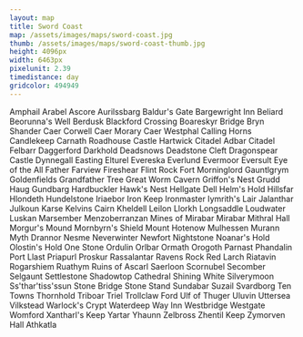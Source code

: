 ```yaml
---
layout: map
title: Sword Coast
map: /assets/images/maps/sword-coast.jpg
thumb: /assets/images/maps/sword-coast-thumb.jpg
height: 4096px
width: 6463px
pixelunit: 2.39
timedistance: day
gridcolor: 494949
---
```

<span class="--left" style="top:1314px;left:2912px;">Amphail</span>
<span class="--left" style="top:2550px;left:5171px;">Arabel</span>
<span class="--left" style="top:432px;left:4323px;">Ascore</span>
<span class="--left" style="top:299px;left:1933px;">Aurilssbarg</span>
<span class="--right" style="top:2668px;left:3267px;">Baldur's Gate</span>
<span class="--right" style="top:1245px;left:2899px;">Bargewright Inn</span>
<span class="--left" style="top:1060px;left:3125px;">Beliard</span>
<span class="--left giant-lord" style="top:201px;left:3774px;">Beorunna's Well</span>
<span class="--right" style="top:2853px;left:4083px;">Berdusk</span>
<span class="--left" style="top:440px;left:2504px;">Blackford Crossing</span>
<span class="--right" style="top:2214px;left:3604px;">Boareskyr Bridge</span>
<span class="--left" style="top:143px;left:2322px;">Bryn Shander</span>
<span class="--right" style="top:2839px;left:1901px;">Caer Corwell</span>
<span class="--left" style="top:2574px;left:1733px;">Caer Morary</span>
<span class="--left" style="top:2838px;left:2856px;">Caer Westphal</span>
<span class="--right" style="top:784px;left:3221px;">Calling Horns</span>
<span class="--left" style="top:2992px;left:3282px;">Candlekeep</span>
<span class="--left" style="top:1131px;left:2729px;">Carnath Roadhouse</span>
<span class="--right" style="top:155px;left:4094px;">Castle Hartwick</span>
<span class="--right" style="top:291px;left:4053px;">Citadel Adbar</span>
<span class="--left" style="top:360px;left:3805px;">Citadel Felbarr</span>
<span class="--right" style="top:1614px;left:3015px;">Daggerford</span>
<span class="--left" style="top:2522px;left:4465px;">Darkhold</span>
<span class="--left" style="top:403px;left:4107px;">Deadsnows</span>
<span class="--left" style="top:1174px;left:4071px;">Deadstone Cleft</span>
<span class="--right" style="top:1983px;left:3308px;">Dragonspear Castle</span>
<span class="--left" style="top:2607px;left:1748px;">Dynnegall</span>
<span class="--right" style="top:2972px;left:4472px;">Easting</span>
<span class="--left" style="top:2565px;left:3862px;">Elturel</span>
<span class="--left" style="top:1868px;left:4497px;">Evereska</span>
<span class="--left harpers-portal" style="top:622px;left:3599px;">Everlund</span>
<span class="--left" style="top:450px;left:3315px;">Evermoor</span>
<span class="--left" style="top:3005px;left:4934px;">Eversult</span>
<span class="--right" style="top:129px;left:2842px;">Eye of the All Father</span>
<span class="--right" style="top:2654px;left:1623px;">Farview</span>
<span class="--right" style="top:358px;left:2123px;">Fireshear</span>
<span class="--left giant-lord" style="top:704px;left:3168px;">Flint Rock</span>
<span class="--left" style="top:2600px;left:3788px;">Fort Morninglord</span>
<span class="--left" style="top:593px;left:2621px;">Gauntlgrym</span>
<span class="--left" style="top:1320px;left:3025px;">Goldenfields</span>
<span class="--left giant-lord" style="top:797px;left:3628px;">Grandfather Tree</span>
<span class="--left giant-lord" style="top:135px;left:3138px;">Great Worm Cavern</span>
<span class="--right" style="top:511px;left:2929px;">Griffon's Nest</span>
<span class="--left" style="top:1198px;left:3179px;">Grudd Haug</span>
<span class="--left" style="top:729px;left:1682px;">Gundbarg</span>
<span class="--left" style="top:2373px;left:4177px;">Hardbuckler</span>
<span class="--right" style="top:472px;left:3610px;">Hawk's Nest</span>
<span class="--right" style="top:693px;left:3938px;">Hellgate Dell</span>
<span class="--right" style="top:786px;left:2506px;">Helm's Hold</span>
<span class="--right" style="top:1911px;left:6137px;">Hillsfar</span>
<span class="--left" style="top:3967px;left:6012px;">Hlondeth</span>
<span class="--left" style="top:246px;left:2246px;">Hundelstone</span>
<span class="--right" style="top:2955px;left:4369px;">Iriaebor</span>
<span class="--left" style="top:2445px;left:1929px;">Iron Keep</span>
<span class="--right" style="top:195px;left:2102px;">Ironmaster</span>
<span class="--left" style="top:393px;left:4416px;">Iymrith's Lair</span>
<span class="--left" style="top:575px;left:3838px;">Jalanthar</span>
<span class="--left" style="top:1588px;left:3277px;">Julkoun</span>
<span class="--left" style="top:931px;left:3727px;">Karse</span>
<span class="--right" style="top:126px;left:2203px;">Kelvins Cairn</span>
<span class="--left" style="top:1175px;left:2845px;">Kheldell</span>
<span class="--right" style="top:1027px;left:2601px;">Leilon</span>
<span class="--right" style="top:1385px;left:3928px;">Llorkh</span>
<span class="--left" style="top:616px;left:2905px;">Longsaddle</span>
<span class="--left harpers-portal" style="top:1356px;left:3695px;">Loudwater</span>
<span class="--right" style="top:444px;left:2396px;">Luskan</span>
<span class="--right" style="top:2792px;left:5025px;">Marsember</span>
<span class="--left" style="top:376px;left:3481px;">Menzoberranzan</span>
<span class="--left" style="top:242px;left:2725px;">Mines of Mirabar</span>
<span class="--right harpers-portal" style="top:297px;left:2713px;">Mirabar</span>
<span class="--right" style="top:376px;left:3337px;">Mithral Hall</span>
<span class="--left giant-lord" style="top:502px;left:2714px;">Morgur's Mound</span>
<span class="--left" style="top:653px;left:3127px;">Mornbyrn's Shield</span>
<span class="--right" style="top:606px;left:2456px;">Mount Hotenow</span>
<span class="--right" style="top:2773px;left:5747px;">Mulhessen</span>
<span class="--left" style="top:3761px;left:3433px;">Murann</span>
<span class="--right" style="top:2049px;left:5904px;">Myth Drannor</span>
<span class="--left" style="top:506px;left:3281px;">Nesme</span>
<span class="--right harpers-portal" style="top:748px;left:2433px;">Neverwinter</span>
<span class="--left" style="top:459px;left:3964px;">Newfort</span>
<span class="--left" style="top:1489px;left:3010px;">Nightstone</span>
<span class="--right" style="top:822px;left:3294px;">Noanar's Hold</span>
<span class="--right" style="top:667px;left:3429px;">Olostin's Hold</span>
<span class="--left giant-lord" style="top:358px;left:3612px;">One Stone</span>
<span class="--left" style="top:2550px;left:6094px;">Ordulin</span>
<span class="--right" style="top:1280px;left:3816px;">Orlbar</span>
<span class="--right" style="top:3891px;left:5353px;">Ormath</span>
<span class="--right" style="top:1739px;left:3709px;">Orogoth</span>
<span class="--right" style="top:1463px;left:4201px;">Parnast</span>
<span class="--right" style="top:960px;left:2641px;">Phandalin</span>
<span class="--right" style="top:665px;left:2419px;">Port Llast</span>
<span class="--left" style="top:3038px;left:4745px;">Priapurl</span>
<span class="--left" style="top:2886px;left:4760px;">Proskur</span>
<span class="--right" style="top:1377px;left:2780px;">Rassalantar</span>
<span class="--right giant-lord" style="top:236px;left:2458px;">Ravens Rock</span>
<span class="--left" style="top:1128px;left:2960px;">Red Larch</span>
<span class="--right" style="top:3874px;left:4437px;">Riatavin</span>
<span class="--right" style="top:2299px;left:1677px;">Rogarshiem</span>
<span class="--left" style="top:1476px;left:1578px;">Ruathym</span>
<span class="--right" style="top:588px;left:706px;">Ruins of Ascarl</span>
<span class="--left" style="top:2834px;left:5894px;">Saerloon</span>
<span class="--right" style="top:2610px;left:4047px;">Scornubel</span>
<span class="--right" style="top:1506px;left:3299px;">Secomber</span>
<span class="--left" style="top:2775px;left:6024px;">Selgaunt</span>
<span class="--right" style="top:395px;left:3328px;">Settlestone</span>
<span class="--left" style="top:820px;left:3509px;">Shadowtop Cathedral</span>
<span class="--left giant-lord" style="top:470px;left:3109px;">Shining White</span>
<span class="--right" style="top:528px;left:3484px;">Silverymoon</span>
<span class="--left" style="top:2003px;left:4113px;">Ss'thar'tiss'ssun</span>
<span class="--right" style="top:1043px;left:2981px;">Stone Bridge</span>
<span class="--left giant-lord" style="top:634px;left:3822px;">Stone Stand</span>
<span class="--right" style="top:501px;left:3782px;">Sundabar</span>
<span class="--right" style="top:2775px;left:4973px;">Suzail</span>
<span class="--right" style="top:167px;left:1898px;">Svardborg</span>
<span class="--right" style="top:195px;left:2265px;">Ten Towns</span>
<span class="--right" style="top:1227px;left:2608px;">Thornhold</span>
<span class="--left" style="top:819px;left:2995px;">Triboar</span>
<span class="--left" style="top:2528px;left:4023px;">Triel</span>
<span class="--left" style="top:2252px;left:3510px;">Trollclaw Ford</span>
<span class="--right" style="top:653px;left:709px;">Ulf of Thuger</span>
<span class="--right" style="top:1347px;left:3299px;">Uluvin</span>
<span class="--left" style="top:159px;left:602px;">Uttersea</span>
<span class="--left" style="top:706px;left:968px;">Vilkstead</span>
<span class="--right" style="top:2082px;left:3069px;">Warlock's Crypt</span>
<span class="--right harpers-portal" style="top:1470px;left:2802px;">Waterdeep</span>
<span class="--right" style="top:1757px;left:3132px;">Way Inn</span>
<span class="--right" style="top:968px;left:2888px;">Westbridge</span>
<span class="--left" style="top:2959px;left:5457px;">Westgate</span>
<span class="--left" style="top:1251px;left:3057px;">Womford</span>
<span class="--left" style="top:401px;left:2816px;">Xantharl's Keep</span>
<span class="--left harpers-portal" style="top:830px;left:3133px;">Yartar</span>
<span class="--left" style="top:2576px;left:6235px;">Yhaunn</span>
<span class="--left" style="top:1431px;left:3575px;">Zelbross</span>
<span class="--left" style="top:1781px;left:6012px;">Zhentil Keep</span>
<span class="--left" style="top:470px;left:3449px;">Zymorven Hall</span>
<span class="--left" style="top:3413px;left:3430px;">Athkatla</span>
